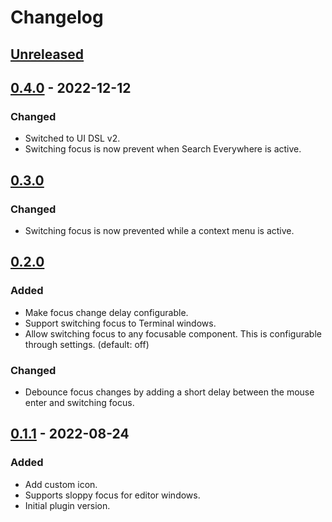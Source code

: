# Changelog

## [Unreleased]

## [0.4.0] - 2022-12-12

### Changed
- Switched to UI DSL v2.
- Switching focus is now prevent when Search Everywhere is active.

## [0.3.0]

### Changed
- Switching focus is now prevented while a context menu is active.

## [0.2.0]

### Added
- Make focus change delay configurable.
- Support switching focus to Terminal windows.
- Allow switching focus to any focusable component. This is configurable through settings. (default: off)

### Changed
- Debounce focus changes by adding a short delay between the mouse enter and switching focus.

## [0.1.1] - 2022-08-24

### Added
- Add custom icon.
- Supports sloppy focus for editor windows.
- Initial plugin version.

[Unreleased]: https://github.com/jwillebrands/ij-sloppy-focus/compare/v0.4.0...HEAD
[0.4.0]: https://github.com/jwillebrands/ij-sloppy-focus/compare/v0.3.0...v0.4.0
[0.3.0]: https://github.com/jwillebrands/ij-sloppy-focus/compare/v0.2.0...v0.3.0
[0.2.0]: https://github.com/jwillebrands/ij-sloppy-focus/compare/v0.1.1...v0.2.0
[0.1.1]: https://github.com/jwillebrands/ij-sloppy-focus/commits/v0.1.1
